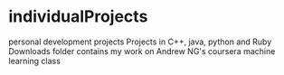 # individualProjects
personal development projects
Projects in C++, java, python and Ruby
Downloads folder contains my work on Andrew NG's coursera machine learning class
